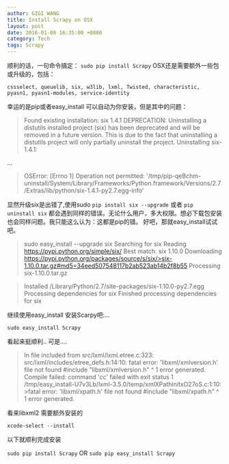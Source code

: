 ```yaml
---
author: GIGI WANG
title: Install Scrapy on OSX
layout: post
date: 2016-01-08 16:35:00 +0800
category: Tech
tags: Scrapy
---
```

顺利的话，一句命令搞定：
`sudo pip install Scrapy`
OSX还是需要额外一些包或升级的，包括：

`cssselect, queuelib, six, w3lib, lxml, Twisted, characteristic, pyasn1, pyasn1-modules, service-identity`

幸运的是pip或者easy_install 可以自动为你安装，但是其中的问题：

>Found existing installation: six 1.4.1
    DEPRECATION: Uninstalling a distutils installed project (six) has been deprecated and will be removed in a future version. This is due to the fact that uninstalling a distutils project will only partially uninstall the project.
    Uninstalling six-1.4.1:
    
...

>OSError: [Errno 1] Operation not permitted: '/tmp/pip-qeBchm-uninstall/System/Library/Frameworks/Python.framework/Versions/2.7/Extras/lib/python/six-1.4.1-py2.7.egg-info'

显然升级six是出错了,使用sudo
`pip install six --upgrade` 或者 `pip uninstall six`
都会遇到同样的错误。无论什么用户，多大权限。想必下载包安装也会同样问题。我只能这么认为：这都是pip的错。
好吧，那就easy_install试试吧。

>sudo easy_install --upgrade  six
>Searching for six
>Reading https://pypi.python.org/simple/six/
>Best match: six 1.10.0
>Downloading https://pypi.python.org/packages/source/s/six/>six-1.10.0.tar.gz#md5=34eed507548117b2ab523ab14b2f8b55
>Processing six-1.10.0.tar.gz

>Installed /Library/Python/2.7/site-packages/six-1.10.0-py2.7.egg
>Processing dependencies for six
>Finished processing dependencies for six

继续使用easy_install 安装Scarpy吧:...

`sudo easy_install Scrapy`
	
看起来挺顺利..
可是....

>In file included from src/lxml/lxml.etree.c:323:
>src/lxml/includes/etree_defs.h:14:10: fatal error: 'libxml/xmlversion.h' file not found
>\#include "libxml/xmlversion.h"
>        ^
>1 error generated.
>Compile failed: command 'cc' failed with exit status 1
/tmp/easy_install-U7v3Lb/lxml-3.5.0/temp/xmlXPathInitxO27oS.c:1:10: >fatal error: 'libxml/xpath.h' file not found
>\#include "libxml/xpath.h"
>         ^
>1 error generated.

看来libxml2 需要额外安装的

`xcode-select --install`
	
以下就顺利完成安装

`sudo pip install Scrapy`
	OR
`sudo pip easy_install Scrapy`


